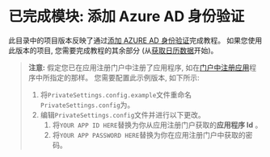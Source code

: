 # <a name="completed-module-add-azure-ad-authentication"></a>已完成模块: 添加 Azure AD 身份验证

此目录中的项目版本反映了通过[添加 AZURE AD 身份验证](https://docs.microsoft.com/graph/tutorials/aspnet?tutorial-step=3)完成教程。 如果您使用此版本的项目, 您需要完成教程的其余部分 (从[获取日历数据](https://docs.microsoft.com/graph/tutorials/aspnet?tutorial-step=4)开始)。

> **注意:** 假定您已在应用注册门户中注册了应用程序, 如在[门户中注册应用](https://docs.microsoft.com/graph/tutorials/aspnet?tutorial-step=2)程序中所指定的那样。 您需要配置此示例版本, 如下所示:
>
> 1. 将`PrivateSettings.config.example`文件重命名`PrivateSettings.config`为。
> 1. 编辑`PrivateSettings.config`文件并进行以下更改。
>     1. 将`YOUR APP ID HERE`替换为你从应用注册门户获取的**应用程序 Id** 。
>     1. 将`YOUR APP PASSWORD HERE`替换为你在应用注册门户中获取的密码。
